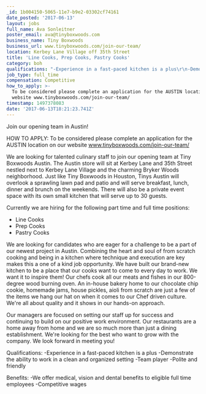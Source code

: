```yaml
---
_id: 1b004150-5065-11e7-b9e2-03302cf74161
date_posted: '2017-06-13'
layout: jobs
full_name: Ava Sonleitner
poster_email: ava@tinyboxwoods.com
business_name: Tiny Boxwoods
business_url: www.tinyboxwoods.com/join-our-team/
location: Kerbey Lane Village off 35th Street
title: 'Line Cooks, Prep Cooks, Pastry Cooks'
category: boh
qualifications: "-Experience in a fast-paced kitchen is a plus\r\n-Demonstrate the ability to work in a clean and organized setting\r\n-Team player\r\n-Polite and friendly"
job_type: full_time
compensation: Competitive
how_to_apply: >-
  To be considered please complete an application for the AUSTIN location on our
  website www.tinyboxwoods.com/join-our-team/
timestamp: 1497378083
date: '2017-06-13T18:21:23.741Z'
---
```

Join our opening team in Austin!
    
HOW TO APPLY: To be considered please complete an application for the AUSTIN location on our website www.tinyboxwoods.com/join-our-team/
 
We are looking for talented culinary staff to join our opening team at Tiny Boxwoods Austin. The Austin store will sit at Kerbey Lane and 35th Street nestled next to Kerbey Lane Village and the charming Bryker Woods neighborhood. Just like Tiny Boxwoods in Houston, Tinys Austin will overlook a sprawling lawn pad and patio and will serve breakfast, lunch, dinner and brunch on the weekends. There will also be a private event space with its own small kitchen that will serve up to 30 guests.
 
Currently we are hiring for the following part time and full time positions:
- Line Cooks
- Prep Cooks
- Pastry Cooks
 
We are looking for candidates who are eager for a challenge to be a part of our newest project in Austin. Combining the heart and soul of from scratch cooking and being in a kitchen where technique and execution are key makes this a one of a kind job opportunity. We have built our brand-new kitchen to be a place that our cooks want to come to every day to work. We want it to inspire them! Our chefs cook all our meats and fishes in our 800-degree wood burning oven. An in-house bakery home to our chocolate chip cookie, homemade jams, house pickles, aioli from scratch are just a few of the items we hang our hat on when it comes to our Chef driven culture. We're all about quality and it shows in our hands-on approach.
 
Our managers are focused on setting our staff up for success and continuing to build on our positive work environment. Our restaurants are a home away from home and we are so much more than just a dining establishment. We're looking for the best who want to grow with the company. We look forward in meeting you!
 
Qualifications:
-Experience in a fast-paced kitchen is a plus
-Demonstrate the ability to work in a clean and organized setting
-Team player
-Polite and friendly
 
Benefits:
-We offer medical, vision and dental benefits to eligible full time employees
-Competitive wages
